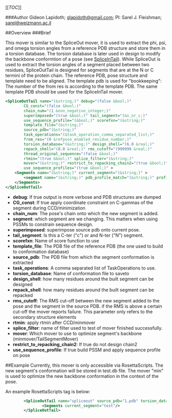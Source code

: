 [[_TOC_]]

###Author
Gideon Lapidoth; glapidoth@gmail.com; PI: Sarel J. Fleishman; sarel@weizmann.ac.il

##Overview
###Brief 

This mover is similar to the SpliceOut mover, it is used to extract the phi, psi, and omega torsion angles from a reference PDB structure and store them in a torsion database. The torsion database is later used in design to modify the backbone conformtion of a pose (see [SpliceInTail](https://www.rosettacommons.org/docs/wiki/create/scripting_documentation/RosettaScripts/Movers/SpliceInTail)). While SpliceOut is used to extract the torsion angles of a segment placed between two residues, SpliceOutTail is designed for segments that are at the N or C termini of the protein chain. The reference PDB, pose structure and template need to be aligned. The template pdb is used for "bookkeeping": The number of the from res is according to the template PDB. The same template PDB should be used for the SpliceInTail mover. 

```xml
<SpliceOutTail name="(&string;)" debug="(false &bool;)"
        CG_const="(false &bool;)" 
        chain_num="(1 &non_negative_integer;)" 
        superimposed="(true &bool;)" tail_segment="(&n_or_c;)"
        use_sequence_profile="(&bool;)" scorefxn="(&string;)"
        template_file="(&string;)" 
        source_pdb="(&string;)"
        task_operations="(&task_operation_comma_separated_list;)"
        from_res="(0 &refpose_enabled_residue_number;)"
        torsion_database="(&string;)" design_shell="(6.0 &real;)"
        repack_shell="(8.0 &real;)" rms_cutoff="(999999 &real;)"
        thread_original_sequence="(false &bool;)"
        rtmin="(true &bool;)" splice_filter="(&string;)"
        mover="(&string;)" restrict_to_repacking_chain2="(true &bool;)"
        use_sequence_profiles="(true &bool;)" >
    <Segments name="(&string;)" current_segment="(&string;)" >
        <segment name="(&string;)" pdb_profile_match="(&string;)" profiles="(&string;)" />
    </Segments>
</SpliceOutTail>
```
-    **debug**: If true output is more verbose and PDB structures are dumped 
-    **CG_const**: If true apply coordinate constraint on C-gammas of the segment during CCD/minimization
-   **chain_num**: The pose's chain onto which the new segment is added.
-   **segment**: which segment are we changing. This matters when using PSSMs to constrain sequence design.
-   **superimposed**: superimpose source pdb onto current pose.
-   **tail_segment**: Is this a C-ter ("c") or and N-ter ("N") segment.
-   **scorefxn**: Name of score function to use
-   **template_file**: The PDB file of the reference PDB (the one used to build to conformation database)
-   **source_pdb**: The PDB file from which the segment conformation is extracted
-   **task_operations**: A comma separated list of TaskOperations to use.
-   **torsion_database**: Name of conformation file to saveto
-   **design_shell**: how many residues around the built segment can be designed
-   **repack_shell**: how many residues around the built segment can be repacked
-   **rms_cutoff**: The RMS cut-off between the new segment added to the pose and the segment in the source PDB. if the RMS is above a certain cut-off the mover reports failure. This parameter only refers to the secondary structure elements
-   **rtmin**: apply rtmin after CCD/minmover
-   **splice_filter**: name of filter used to test of mover finished successfully. 
-   **mover**: Which mover to use to optimize segment's backbone (minmover/TailSegmentMover)
-   **restrict_to_repacking_chain2**: If true do not design chain2
-   **use_sequence_profile**: If true build PSSM and apply sequence profile on pose

##Example
Currently, this mover is only accessible via RosettaScripts. The new segment's conformation will be stored in  test.db file. The mover "min" is used to optimize the new backbone conformation in the context of the pose.

An example RosettaScripts tag is below:

```xml
		<SpliceOutTail name="spliceout" source_pdb="1.pdb" torsion_database="test.db" scorefxn="talaris2014" tail_segment="c" from_res="100" rms_cutoff="100" design_shell="0.01" repack_shell="0.01" template_file="template.pdb" task_operations="init,rtr" debug="1" mover="min" superimposed="1"> 
      			<Segments current_segment="test"/>
		</SpliceOutTail>


```
